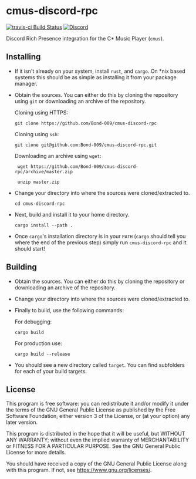 # cmus-discord-rpc

[![travis-ci Build Status][travis-ci-badge]][travis-ci-page] [![Discord][discord-badge]][discord-invite]

Discord Rich Presence integration for the C* Music Player (`cmus`).

## Installing

- If it isn't already on your system, install `rust`, and `cargo`. On \*nix based systems this should be as simple as installing it from your package manager.

- Obtain the sources. You can either do this by cloning the repository using `git` or downloading an archive of the repository.    
      
  Cloning using HTTPS:      
      
      git clone https://github.com/Bond-009/cmus-discord-rpc 
      
  Cloning using `ssh`:

      git clone git@github.com:Bond-009/cmus-discord-rpc.git

  Downloading an archive using `wget`:

       wget https://github.com/Bond-009/cmus-discord-rpc/archive/master.zip

       unzip master.zip

- Change your directory into where the sources were cloned/extracted to.

      cd cmus-discord-rpc

- Next, build and install it to your home directory.
    
      cargo install --path .

- Once `cargo`'s installation directory is in your `PATH` (`cargo` should tell you where the end of the previous step) simply run `cmus-discord-rpc` and it should start!

## Building

- Obtain the sources. You can either do this by cloning the repository or downloading an archive of the repository.

- Change your directory into where the sources were cloned/extracted to.

- Finally to build, use the following commands:
  
  For debugging:
        
      cargo build

  For production use:
      
      cargo build --release

- You should see a new directory called `target`. You can find subfolders for each of your build targets.

## License

This program is free software: you can redistribute it and/or modify
it under the terms of the GNU General Public License as published by
the Free Software Foundation, either version 3 of the License, or
(at your option) any later version.

This program is distributed in the hope that it will be useful,
but WITHOUT ANY WARRANTY; without even the implied warranty of
MERCHANTABILITY or FITNESS FOR A PARTICULAR PURPOSE.  See the
GNU General Public License for more details.

You should have received a copy of the GNU General Public License
along with this program.  If not, see https://www.gnu.org/licenses/.

[travis-ci-badge]: https://travis-ci.org/Bond-009/cmus-discord-rpc.svg?branch=master
[travis-ci-page]: https://travis-ci.org/Bond-009/cmus-discord-rpc
[discord-badge]: https://discordapp.com/api/guilds/261241776105455618/widget.png
[discord-invite]: https://discordapp.com/invite/thKXwJb
